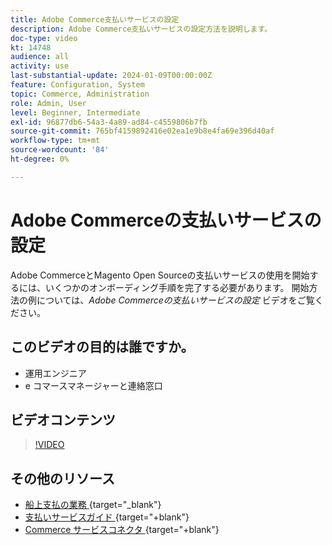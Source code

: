```yaml
---
title: Adobe Commerce支払いサービスの設定
description: Adobe Commerce支払いサービスの設定方法を説明します。
doc-type: video
kt: 14748
audience: all
activity: use
last-substantial-update: 2024-01-09T00:00:00Z
feature: Configuration, System
topic: Commerce, Administration
role: Admin, User
level: Beginner, Intermediate
exl-id: 96877db6-54a3-4a89-ad84-c4559806b7fb
source-git-commit: 765bf4159892416e02ea1e9b8e4fa69e396d40af
workflow-type: tm+mt
source-wordcount: '84'
ht-degree: 0%

---
```


# Adobe Commerceの支払いサービスの設定

Adobe CommerceとMagento Open Sourceの支払いサービスの使用を開始するには、いくつかのオンボーディング手順を完了する必要があります。 開始方法の例については、_Adobe Commerceの支払いサービスの設定_ ビデオをご覧ください。

## このビデオの目的は誰ですか。

- 運用エンジニア
- e コマースマネージャーと連絡窓口

## ビデオコンテンツ

>[!VIDEO](https://video.tv.adobe.com/v/3425957?learn=on)

## その他のリソース

- [ 船上支払の業務 ](https://experienceleague.adobe.com/docs/commerce-merchant-services/payment-services/get-started/onboard.html?lang=ja){target="_blank"}
- [ 支払いサービスガイド ](https://experienceleague.adobe.com/docs/commerce-merchant-services/payment-services/guide-overview.html?lang=ja){target="+blank"}
- [Commerce サービスコネクタ ](https://experienceleague.adobe.com/docs/commerce-merchant-services/user-guides/integration-services/saas.html?lang=ja){target="+blank"}
